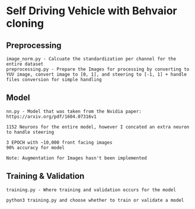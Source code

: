 # Self Driving Vehicle with Behvaior cloning

## Preprocessing
    image_norm.py - Calcuate the standardization per channel for the entire dataset
    preprocessing.py - Prepare the Images for processing by converting to YUV image, convert image to [0, 1], and steering to [-1, 1] + handle files conversion for simple handling

## Model
    nn.py - Model that was taken from the Nvidia paper: https://arxiv.org/pdf/1604.07316v1
    
    1152 Neurons for the entire model, however I concated an extra neuron to handle steering

    3 EPOCH with ~10,000 front facing images
    90% accuracy for model 

    Note: Augmentation for Images hasn't been implemented

## Training & Validation
    training.py - Where training and validation occurs for the model 

    python3 training.py and choose whether to train or validate a model
